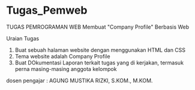 # Tugas_Pemweb

TUGAS PEMROGRAMAN WEB
Membuat "Company Profile" Berbasis Web

Uraian Tugas
1. Buat sebuah halaman website dengan menggunakan HTML dan CSS
2. Tema website adalah Company Profile
3. Buat DOkumentasi Laporan terkait tugas yang di kerjakan, termasuk perna masing-masing anggota kelompok

dosen pengajar :
AGUNG MUSTIKA RIZKI, S.KOM., M.KOM.
